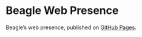 # Beagle Web Presence

Beagle’s web presence, published on [GitHub Pages](https://RomanLangrehr.github.io/Beagle/branches/0-manifest.mf_fix).
